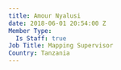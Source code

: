 ```yaml
---
title: Amour Nyalusi
date: 2018-06-01 20:54:00 Z
Member Type:
  Is Staff: true
Job Title: Mapping Supervisor
Country: Tanzania
---
```


